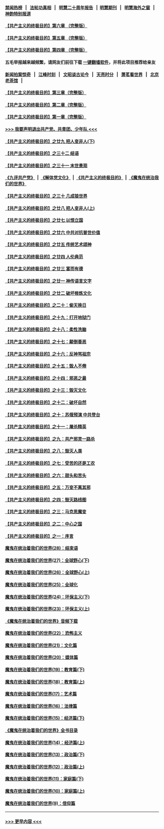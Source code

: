 #### [禁闻热榜](热点新闻.md?=0)  &nbsp;&nbsp;|&nbsp;&nbsp; [法轮功真相](https://github.com/gfw-breaker/truth/blob/master/README.md?=0) &nbsp;&nbsp;|&nbsp;&nbsp; [明慧二十周年报告](https://github.com/gfw-breaker/mh-reports/blob/master/README.md?=0) &nbsp;&nbsp;|&nbsp;&nbsp;[明慧期刊](https://github.com/gfw-breaker/mh-qikan) &nbsp;&nbsp;|&nbsp;&nbsp; [明慧海外之窗](https://github.com/gfw-breaker/mh-news/blob/master/README.md?=0) &nbsp;&nbsp;|&nbsp;&nbsp; [神韵特别报道](https://github.com/gfw-breaker/mh-news/blob/master/shenyun.md?=0)
#### [【共产主义的终极目的】第六章 （完整版）](../pages/nsc422/n11428913.md?t=03010302) 
#### [【共产主义的终极目的】第五章 （完整版）](../pages/nsc422/n11428912.md?t=03010302) 
#### [【共产主义的终极目的】第四章 （完整版）](../pages/nsc422/n11428907.md?t=03010302) 
#### 五毛举报越来越频繁，请网友们前往下载 [一键翻墙软件](https://github.com/gfw-breaker/ssr-accounts)，并将此项目推荐给亲友
#### [新闻拍案惊奇](https://github.com/gfw-breaker/banned-news/blob/master/pages/link4.md) &nbsp;&nbsp;|&nbsp;&nbsp; [江峰时刻](https://github.com/gfw-breaker/banned-news/blob/master/pages/link4.md) &nbsp;&nbsp;|&nbsp;&nbsp; [文昭谈古论今](https://github.com/gfw-breaker/banned-news/blob/master/pages/link4.md) &nbsp;&nbsp;|&nbsp;&nbsp; [天亮时分](https://github.com/gfw-breaker/banned-news/blob/master/pages/link4.md) &nbsp;&nbsp;|&nbsp;&nbsp; [萧茗看世界](https://github.com/gfw-breaker/banned-news/blob/master/pages/link4.md) &nbsp;&nbsp;|&nbsp;&nbsp; [北京老茶馆](https://github.com/gfw-breaker/banned-news/blob/master/pages/link4.md) &nbsp;&nbsp;|&nbsp;&nbsp; 
#### [【共产主义的终极目的】第三章（完整版）](../pages/nsc422/n11428848.md?t=03010302) 
#### [【共产主义的终极目的】第二章（完整版）](../pages/nsc422/n11428831.md?t=03010302) 
#### [【共产主义的终极目的】第一章（完整版）](../pages/nsc422/n11417651.md?t=03010302) 
#### [>>> 我要声明退出共产党、共青团、少年队 <<<](https://github.com/begood0513/goodnews/blob/master/quit/letter.md) 
#### [【共产主义的终极目的】之廿九 把人变非人(下)](../pages/nsc422/n11344140.md?t=03010302) 
#### [【共产主义的终极目的】之三十二 结语](../pages/nsc422/n11360535.md?t=03010302) 
#### [【共产主义的终极目的】之三十一 末世景观](../pages/nsc422/n11351129.md?t=03010302) 
#### [《九评共产党》](https://github.com/begood0513/9ping.md/blob/master/README.md) &nbsp;|&nbsp; [《解体党文化》](../../../../jtdwh.md/blob/master/README.md)  &nbsp;|&nbsp; [《共产主义的终极目的》](../../../../gczydzjmd.md/blob/master/README.md) &nbsp;|&nbsp; [《魔鬼在统治我们的世界》](../../../../mgztzwmdsj.md/blob/master/README.md) 
#### [【共产主义的终极目的】之三十 几成狼世界](../pages/nsc422/n11348280.md?t=03010302) 
#### [【共产主义的终极目的】之廿八 把人变非人(上)](../pages/nsc422/n11340492.md?t=03010302) 
#### [【共产主义的终极目的】之廿七 以恨立国](../pages/nsc422/n11336944.md?t=03010302) 
#### [【共产主义的终极目的】之廿六 中共对抗普世价值](../pages/nsc422/n11324785.md?t=03010302) 
#### [【共产主义的终极目的】之廿五 传统艺术颂神](../pages/nsc422/n11296396.md?t=03010302) 
#### [【共产主义的终极目的】之廿四 人伦典范](../pages/nsc422/n11296397.md?t=03010302) 
#### [【共产主义的终极目的】之廿三 富而有德](../pages/nsc422/n11283598.md?t=03010302) 
#### [【共产主义的终极目的】之廿一 神传语言文字](../pages/nsc422/n11263265.md?t=03010302) 
#### [【共产主义的终极目的】之廿二 破坏修炼文化](../pages/nsc422/n11245728.md?t=03010302) 
#### [【共产主义的终极目的】之二十：偷天换日](../pages/nsc422/n11238846.md?t=03010302) 
#### [【共产主义的终极目的】之十九：打开地狱门](../pages/nsc422/n11206376.md?t=03010302) 
#### [【共产主义的终极目的】之十八：柔性洗脑](../pages/nsc422/n11199994.md?t=03010302) 
#### [【共产主义的终极目的】之十七：颠倒善恶](../pages/nsc422/n11179782.md?t=03010302) 
#### [【共产主义的终极目的】之十六：反神骂祖宗](../pages/nsc422/n11166798.md?t=03010302) 
#### [【共产主义的终极目的】之十五：毁人不倦](../pages/nsc422/n11166792.md?t=03010302) 
#### [【共产主义的终极目的】之十四：邪恶之最](../pages/nsc422/n11150249.md?t=03010302) 
#### [【共产主义的终极目的】之十三：毁灭文化](../pages/nsc422/n11135227.md?t=03010302) 
#### [【共产主义的终极目的】之十二：破坏自然](../pages/nsc422/n11135214.md?t=03010302) 
#### [【共产主义的终极目的】之十：苏俄预演 中共登台](../pages/nsc422/n11118424.md?t=03010302) 
#### [【共产主义的终极目的】之十一：屠杀精英](../pages/nsc422/n11118442.md?t=03010302) 
#### [【共产主义的终极目的】之九：共产邪灵一路杀](../pages/nsc422/n11114139.md?t=03010302) 
#### [【共产主义的终极目的】之八：毁灭人类](../pages/nsc422/n11108503.md?t=03010302) 
#### [【共产主义的终极目的】之七：受苦的还是工农](../pages/nsc422/n11101809.md?t=03010302) 
#### [【共产主义的终极目的】之六：甜头和苦头](../pages/nsc422/n11096971.md?t=03010302) 
#### [【共产主义的终极目的】之五：万变不离其邪](../pages/nsc422/n11091285.md?t=03010302) 
#### [【共产主义的终极目的】之四：毁灭路线图](../pages/nsc422/n11086284.md?t=03010302) 
#### [【共产主义的终极目的】之三：马克思魔变](../pages/nsc422/n11061941.md?t=03010302) 
#### [【共产主义的终极目的】之二：中心之国](../pages/nsc422/n11047728.md?t=03010302) 
#### [【共产主义的终极目的】之一：序言](../pages/nsc422/n11086077.md?t=03010302) 
#### [魔鬼在统治着我们的世界(28)：结束语](../pages/nsc422/n10936246.md?t=03010302) 
#### [魔鬼在统治着我们的世界(27)：全球野心(下)](../pages/nsc422/n10928319.md?t=03010302) 
#### [魔鬼在统治着我们的世界(26)：全球野心(上)](../pages/nsc422/n10900318.md?t=03010302) 
#### [魔鬼在统治着我们的世界(25)：全球化](../pages/nsc422/n10788205.md?t=03010302) 
#### [魔鬼在统治着我们的世界(24)：环保主义(下)](../pages/nsc422/n10695307.md?t=03010302) 
#### [魔鬼在统治着我们的世界(23)：环保主义(上)](../pages/nsc422/n10688613.md?t=03010302) 
#### [《魔鬼在统治着我们的世界》音频下载](../pages/nsc422/n10635553.md?t=03010302) 
#### [魔鬼在统治着我们的世界(22)：恐怖主义](../pages/nsc422/n10614727.md?t=03010302) 
#### [魔鬼在统治着我们的世界(21)：文化篇](../pages/nsc422/n10597706.md?t=03010302) 
#### [魔鬼在统治着我们的世界(20)：媒体篇](../pages/nsc422/n10586579.md?t=03010302) 
#### [魔鬼在统治着我们的世界(19)：教育篇(下)](../pages/nsc422/n10564808.md?t=03010302) 
#### [魔鬼在统治着我们的世界(18)：教育篇(上)](../pages/nsc422/n10526970.md?t=03010302) 
#### [魔鬼在统治着我们的世界(17)：艺术篇](../pages/nsc422/n10499093.md?t=03010302) 
#### [魔鬼在统治着我们的世界(16)：法律篇](../pages/nsc422/n10485969.md?t=03010302) 
#### [魔鬼在统治着我们的世界(15)：经济篇(下)](../pages/nsc422/n10469975.md?t=03010302) 
#### [《魔鬼在统治着我们的世界》全书目录](../pages/nsc422/n10464261.md?t=03010302) 
#### [魔鬼在统治着我们的世界(14)：经济篇(上)](../pages/nsc422/n10457370.md?t=03010302) 
#### [魔鬼在统治着我们的世界(13)：政治篇(下)](../pages/nsc422/n10448270.md?t=03010302) 
#### [魔鬼在统治着我们的世界(12)：政治篇(上)](../pages/nsc422/n10444576.md?t=03010302) 
#### [魔鬼在统治着我们的世界(11)：家庭篇(下)](../pages/nsc422/n10440961.md?t=03010302) 
#### [魔鬼在统治着我们的世界(10)：家庭篇(上)](../pages/nsc422/n10435448.md?t=03010302) 
#### [魔鬼在统治着我们的世界(9)：信仰篇](../pages/nsc422/n10432159.md?t=03010302) 

----
#### [ >>> 更早内容 <<< ](../indexes/nsc422-earlier.md)
